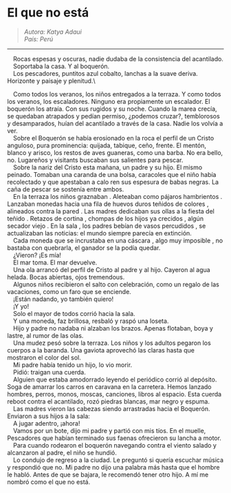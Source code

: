 # El que no está
 >*Autora: Katya Adaui*\
 *País: Perú*
---
&emsp;Rocas espesas y oscuras, nadie dudaba de la consistencia del acantilado. \
&emsp;Soportaba la casa. Y al boquerón.\
&emsp;Los pescadores, puntitos azul cobalto, lanchas a la suave deriva. Horizonte y paisaje y
plenitud.\

&emsp;Como todos los veranos, los niños entregados a la terraza. Y como todos los veranos, los escaladores. Ninguno era propiamente un escalador. El boquerón los atraía. Con sus rugidos y su noche. Cuando la marea crecía, se quedaban atrapados y pedían permiso, ¿podemos cruzar?, temblorosos y desamparados, huían del acantilado a través de la casa. Nadie los volvía a ver. \
&emsp;Sobre el Boquerón se había erosionado en la roca el perfil de un Cristo anguloso, pura prominencia: quijada, tabique, ceño, frente. El mentón, blanco y arisco, los restos de aves guaneras, como una barba. No era bello, no. Lugareños y visitants buscaban sus salientes para pescar. \
&emsp;Sobre la nariz del Cristo esta mañana, un padre y su hijo. El mismo peinado. Tomaban una caranda de una bolsa, caracoles que el niño había recolectado y que apestaban a calo ren sus espesura de babas negras. La caña de pescar se sostenía entre ambos.\
&emsp;En la terraza los niños graznaban . Aleteaban como pájaros hambrientos . Lanzaban monedas hacia una fila de huevos duros teñidos de colores , alineados contra la pared . Las madres dedicaban sus ollas a la fiesta del teñido . Retazos de cortina , chompas de los hijos ya crecidos , algún secador viejo . En la sala , los padres bebían de vasos percudidos , se actualizaban las noticias: el mundo siempre parecía en extinción.\
&emsp;Cada moneda que se incrustaba en una cáscara , algo muy imposible , no bastaba con
quebrarla, el ganador se la podía quedar. \
&emsp;¿Vieron? ¡Es mía! \
&emsp;El mar toma. El mar devuelve.\
&emsp;Una ola arrancó del perfil de Cristo al padre y al hijo. Cayeron al agua helada. Bocas abiertas, ojos tremendous.\
&emsp;Algunos niños recibieron el salto con celebración, como un regalo de las vacaciones, como un faro que se enciende.\
&emsp;¡Están nadando, yo también quiero! \
&emsp;¡Y yo! \
&emsp;Solo el mayor de todos corrió hacia la sala. \
&emsp;Y una moneda, faz brillosa, resbaló y raspó una loseta. \
&emsp;Hijo y padre no nadaba ni alzaban los brazos. Apenas flotaban, boya y lastre, al rumor de las olas. \
&emsp;Una mudez pesó sobre la terraza. Los niños y los adultos pegaron los cuerpos a la baranda. Una gaviota aprovechó las claras hasta que mostraron el color del sol. \
&emsp;Mi padre había tenido un hijo, lo vio morir. \
&emsp;Pidió: traigan una cuerda. \
&emsp;Alguien que estaba amodorrado leyendo el periódico corrió al depósito. Soga de amarrar los carros en caravana en la carretera. Hemos lanzado hombres, perros, monos, moscas, canciones, libros al espacio. Esta cuerda reboot contra el acantilado, rozó piedras blancas, mar negro y espuma. \
&emsp;Las madres vieron las cabezas siendo arrastradas hacia el Boquerón. Enviaron a sus hijos a la sala: \
&emsp;A jugar adentro, ¡ahora! \
&emsp;Vamos por un bote, dijo mi padre y partió con mis tíos. En el muelle, Pescadores que habían terminado sus faenas ofrecieron su lancha a motor. \
&emsp;Para cuando rodearon el boquerón navegando contra el viento salado y alcanzaron al padre, el niño se hundió. \
&emsp;Lo condujo de regreso a la ciudad. Le preguntó si quería escuchar música y respondió que no. Mi padre no dijo una palabra más hasta que el hombre le habló. Antes de que se bajara, le recomendó tener otro hijo. A mí me nombró como el que no está.
